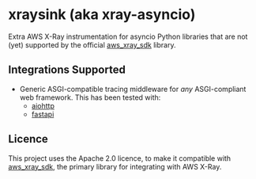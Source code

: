 # xraysink (aka xray-asyncio)
Extra AWS X-Ray instrumentation for asyncio Python libraries that are not
(yet) supported by the official
[aws_xray_sdk](https://github.com/aws/aws-xray-sdk-python)
library.


## Integrations Supported
* Generic ASGI-compatible tracing middleware for *any* ASGI-compliant web
  framework. This has been tested with:
  - [aiohttp](https://docs.aiohttp.org/en/stable/)
  - [fastapi](https://fastapi.tiangolo.com/)


## Licence
This project uses the Apache 2.0 licence, to make it compatible with
[aws_xray_sdk](https://github.com/aws/aws-xray-sdk-python), the
primary library for integrating with AWS X-Ray.
